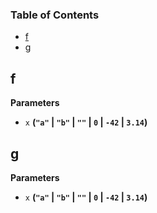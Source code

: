 <!-- Generated by documentation.js. Update this documentation by updating the source code. -->

### Table of Contents

-   [f](#f)
-   [g](#g)

## f

**Parameters**

-   `x` **(`"a"` \| `"b"` \| `""` \| `0` \| `-42` \| `3.14`)** 

## g

**Parameters**

-   `x` **(`"a"` \| `"b"` \| `""` \| `0` \| `-42` \| `3.14`)** 
